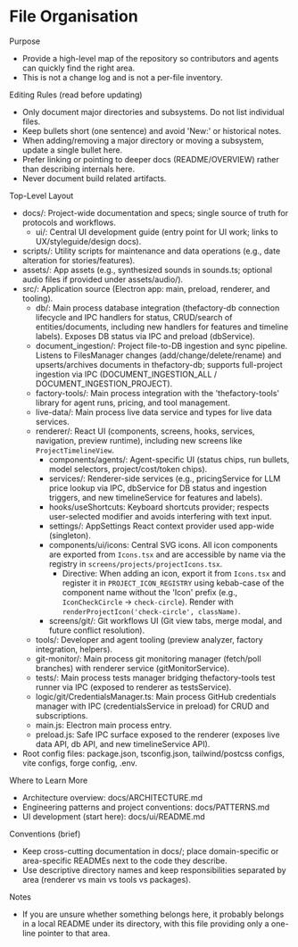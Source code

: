 # File Organisation

Purpose

- Provide a high-level map of the repository so contributors and agents can quickly find the right area.
- This is not a change log and is not a per-file inventory.

Editing Rules (read before updating)

- Only document major directories and subsystems. Do not list individual files.
- Keep bullets short (one sentence) and avoid 'New:' or historical notes.
- When adding/removing a major directory or moving a subsystem, update a single bullet here.
- Prefer linking or pointing to deeper docs (README/OVERVIEW) rather than describing internals here.
- Never document build related artifacts.

Top-Level Layout

- docs/: Project-wide documentation and specs; single source of truth for protocols and workflows.
  - ui/: Central UI development guide (entry point for UI work; links to UX/styleguide/design docs).
- scripts/: Utility scripts for maintenance and data operations (e.g., date alteration for stories/features).
- assets/: App assets (e.g., synthesized sounds in sounds.ts; optional audio files if provided under assets/audio/).
- src/: Application source (Electron app: main, preload, renderer, and tooling).
  - db/: Main process database integration (thefactory-db connection lifecycle and IPC handlers for status, CRUD/search of entities/documents, including new handlers for features and timeline labels). Exposes DB status via IPC and preload (dbService).
  - document_ingestion/: Project file-to-DB ingestion and sync pipeline. Listens to FilesManager changes (add/change/delete/rename) and upserts/archives documents in thefactory-db; supports full-project ingestion via IPC (DOCUMENT_INGESTION_ALL / DOCUMENT_INGESTION_PROJECT).
  - factory-tools/: Main process integration with the 'thefactory-tools' library for agent runs, pricing, and tool management.
  - live-data/: Main process live data service and types for live data services.
  - renderer/: React UI (components, screens, hooks, services, navigation, preview runtime), including new screens like `ProjectTimelineView`.
    - components/agents/: Agent-specific UI (status chips, run bullets, model selectors, project/cost/token chips).
    - services/: Renderer-side services (e.g., pricingService for LLM price lookup via IPC, dbService for DB status and ingestion triggers, and new timelineService for features and labels).
    - hooks/useShortcuts: Keyboard shortcuts provider; respects user-selected modifier and avoids interfering with text input.
    - settings/: AppSettings React context provider used app-wide (singleton).
    - components/ui/icons: Central SVG icons. All icon components are exported from `Icons.tsx` and are accessible by name via the registry in `screens/projects/projectIcons.tsx`.
      - Directive: When adding an icon, export it from `Icons.tsx` and register it in `PROJECT_ICON_REGISTRY` using kebab-case of the component name without the 'Icon' prefix (e.g., `IconCheckCircle` -> `check-circle`). Render with `renderProjectIcon('check-circle', className)`.
    - screens/git/: Git workflows UI (Git view tabs, merge modal, and future conflict resolution).
  - tools/: Developer and agent tooling (preview analyzer, factory integration, helpers).
  - git-monitor/: Main process git monitoring manager (fetch/poll branches) with renderer service (gitMonitorService).
  - tests/: Main process tests manager bridging thefactory-tools test runner via IPC (exposed to renderer as testsService).
  - logic/git/CredentialsManager.ts: Main process GitHub credentials manager with IPC (credentialsService in preload) for CRUD and subscriptions.
  - main.js: Electron main process entry.
  - preload.js: Safe IPC surface exposed to the renderer (exposes live data API, db API, and new timelineService API).
- Root config files: package.json, tsconfig.json, tailwind/postcss configs, vite configs, forge config, .env.

Where to Learn More

- Architecture overview: docs/ARCHITECTURE.md
- Engineering patterns and project conventions: docs/PATTERNS.md
- UI development (start here): docs/ui/README.md

Conventions (brief)

- Keep cross-cutting documentation in docs/; place domain-specific or area-specific READMEs next to the code they describe.
- Use descriptive directory names and keep responsibilities separated by area (renderer vs main vs tools vs packages).

Notes

- If you are unsure whether something belongs here, it probably belongs in a local README under its directory, with this file providing only a one-line pointer to that area.
